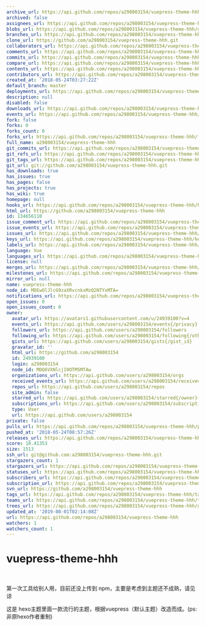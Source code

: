 ```yaml
---
archive_url: https://api.github.com/repos/a298003154/vuepress-theme-hhh/{archive_format}{/ref}
archived: false
assignees_url: https://api.github.com/repos/a298003154/vuepress-theme-hhh/assignees{/user}
blobs_url: https://api.github.com/repos/a298003154/vuepress-theme-hhh/git/blobs{/sha}
branches_url: https://api.github.com/repos/a298003154/vuepress-theme-hhh/branches{/branch}
clone_url: https://github.com/a298003154/vuepress-theme-hhh.git
collaborators_url: https://api.github.com/repos/a298003154/vuepress-theme-hhh/collaborators{/collaborator}
comments_url: https://api.github.com/repos/a298003154/vuepress-theme-hhh/comments{/number}
commits_url: https://api.github.com/repos/a298003154/vuepress-theme-hhh/commits{/sha}
compare_url: https://api.github.com/repos/a298003154/vuepress-theme-hhh/compare/{base}...{head}
contents_url: https://api.github.com/repos/a298003154/vuepress-theme-hhh/contents/{+path}
contributors_url: https://api.github.com/repos/a298003154/vuepress-theme-hhh/contributors
created_at: '2018-05-24T03:27:22Z'
default_branch: master
deployments_url: https://api.github.com/repos/a298003154/vuepress-theme-hhh/deployments
description: null
disabled: false
downloads_url: https://api.github.com/repos/a298003154/vuepress-theme-hhh/downloads
events_url: https://api.github.com/repos/a298003154/vuepress-theme-hhh/events
fork: false
forks: 0
forks_count: 0
forks_url: https://api.github.com/repos/a298003154/vuepress-theme-hhh/forks
full_name: a298003154/vuepress-theme-hhh
git_commits_url: https://api.github.com/repos/a298003154/vuepress-theme-hhh/git/commits{/sha}
git_refs_url: https://api.github.com/repos/a298003154/vuepress-theme-hhh/git/refs{/sha}
git_tags_url: https://api.github.com/repos/a298003154/vuepress-theme-hhh/git/tags{/sha}
git_url: git://github.com/a298003154/vuepress-theme-hhh.git
has_downloads: true
has_issues: true
has_pages: false
has_projects: true
has_wiki: true
homepage: null
hooks_url: https://api.github.com/repos/a298003154/vuepress-theme-hhh/hooks
html_url: https://github.com/a298003154/vuepress-theme-hhh
id: 134656110
issue_comment_url: https://api.github.com/repos/a298003154/vuepress-theme-hhh/issues/comments{/number}
issue_events_url: https://api.github.com/repos/a298003154/vuepress-theme-hhh/issues/events{/number}
issues_url: https://api.github.com/repos/a298003154/vuepress-theme-hhh/issues{/number}
keys_url: https://api.github.com/repos/a298003154/vuepress-theme-hhh/keys{/key_id}
labels_url: https://api.github.com/repos/a298003154/vuepress-theme-hhh/labels{/name}
language: Vue
languages_url: https://api.github.com/repos/a298003154/vuepress-theme-hhh/languages
license: null
merges_url: https://api.github.com/repos/a298003154/vuepress-theme-hhh/merges
milestones_url: https://api.github.com/repos/a298003154/vuepress-theme-hhh/milestones{/number}
mirror_url: null
name: vuepress-theme-hhh
node_id: MDEwOlJlcG9zaXRvcnkxMzQ2NTYxMTA=
notifications_url: https://api.github.com/repos/a298003154/vuepress-theme-hhh/notifications{?since,all,participating}
open_issues: 0
open_issues_count: 0
owner:
  avatar_url: https://avatars1.githubusercontent.com/u/24939100?v=4
  events_url: https://api.github.com/users/a298003154/events{/privacy}
  followers_url: https://api.github.com/users/a298003154/followers
  following_url: https://api.github.com/users/a298003154/following{/other_user}
  gists_url: https://api.github.com/users/a298003154/gists{/gist_id}
  gravatar_id: ''
  html_url: https://github.com/a298003154
  id: 24939100
  login: a298003154
  node_id: MDQ6VXNlcjI0OTM5MTAw
  organizations_url: https://api.github.com/users/a298003154/orgs
  received_events_url: https://api.github.com/users/a298003154/received_events
  repos_url: https://api.github.com/users/a298003154/repos
  site_admin: false
  starred_url: https://api.github.com/users/a298003154/starred{/owner}{/repo}
  subscriptions_url: https://api.github.com/users/a298003154/subscriptions
  type: User
  url: https://api.github.com/users/a298003154
private: false
pulls_url: https://api.github.com/repos/a298003154/vuepress-theme-hhh/pulls{/number}
pushed_at: '2018-05-24T08:57:26Z'
releases_url: https://api.github.com/repos/a298003154/vuepress-theme-hhh/releases{/id}
score: 18.41353
size: 1513
ssh_url: git@github.com:a298003154/vuepress-theme-hhh.git
stargazers_count: 1
stargazers_url: https://api.github.com/repos/a298003154/vuepress-theme-hhh/stargazers
statuses_url: https://api.github.com/repos/a298003154/vuepress-theme-hhh/statuses/{sha}
subscribers_url: https://api.github.com/repos/a298003154/vuepress-theme-hhh/subscribers
subscription_url: https://api.github.com/repos/a298003154/vuepress-theme-hhh/subscription
svn_url: https://github.com/a298003154/vuepress-theme-hhh
tags_url: https://api.github.com/repos/a298003154/vuepress-theme-hhh/tags
teams_url: https://api.github.com/repos/a298003154/vuepress-theme-hhh/teams
trees_url: https://api.github.com/repos/a298003154/vuepress-theme-hhh/git/trees{/sha}
updated_at: '2019-08-01T02:14:08Z'
url: https://api.github.com/repos/a298003154/vuepress-theme-hhh
watchers: 1
watchers_count: 1
---
```

# vuepress-theme-hhh
 
 
第一次工具给别人用，目前还没上传到 npm，主要是考虑到主题还不成熟，请见谅


这是 hexo主题里面一款流行的主题，根据vuepress（默认主题）改造而成。(ps: 非原hexo作者重制)
